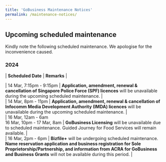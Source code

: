 ```yaml
---
title: 'GoBusiness Maintenance Notices'
permalink: /maintenance-notices/
---
```


## Upcoming scheduled maintenance

Kindly note the following scheduled maintenance. We apologise for the inconvenience caused.

### 2024 

| **Scheduled Date** | **Remarks** |  
    
                                                 
| 14 Mar, 7:15pm - 9:15pm | **Application, amendment, renewal & cancellation of Singapore Police Force (SPF) licences** will be unavailable during the upcoming scheduled maintenance. |             
| 14 Mar, 8pm - 11pm | **Application, amendment, renewal & cancellation of Infocomm Media Development Authority (IMDA) licences** will be unavailable during the upcoming scheduled maintenance. |           
| 16 Mar, 12am - 6am <br> 16 Mar, 10pm - 17 Mar, 8am | **GoBusiness Licensing** will be unavailable due to scheduled maintenance. Guided Journey for Food Services will remain available. |                        
| 16 Mar, 2pm - 6pm | **Bizfile+** will be undergoing scheduled maintenance. **Name reservation application and business registration for Sole Proprietorship/Partnership, and information from ACRA for GoBusiness and Business Grants** will not be available during this period. |       





<script src="/jquery/jquery.min.js"></script>
<script src="/jquery/resize-tables.js"></script>

